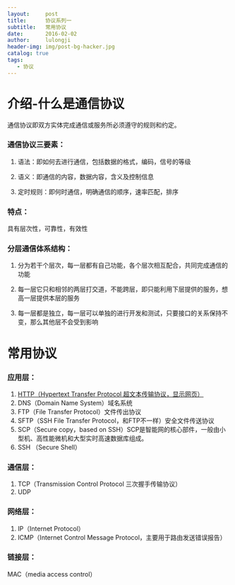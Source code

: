 ```yaml
---
layout:     post
title:      协议系列一
subtitle:   常用协议
date:       2016-02-02
author:     lulongji
header-img: img/post-bg-hacker.jpg
catalog: true
tags:
   - 协议
---
```


# 介绍-什么是通信协议

通信协议即双方实体完成通信或服务所必须遵守的规则和约定。

### 通信协议三要素：

1. 语法：即如何去进行通信，包括数据的格式，编码，信号的等级

2. 语义：即通信的内容，数据内容，含义及控制信息

3. 定时规则：即何时通信，明确通信的顺序，速率匹配，排序

### 特点：

具有层次性，可靠性，有效性

### 分层通信体系结构：

1. 分为若干个层次，每一层都有自己功能，各个层次相互配合，共同完成通信的功能

2. 每一层它只和相邻的两层打交道，不能跨层，即只能利用下层提供的服务，想高一层提供本层的服务

3. 每一层都是独立，每一层可以单独的进行开发和测试，只要接口的关系保持不变，那么其他层不会受到影响


# 常用协议

### 应用层：

1. [HTTP（Hypertext Transfer Protocol 超文本传输协议，显示网页）]()
2. DNS（Domain Name System）域名系统
3. FTP（File Transfer Protocol）文件传出协议
4. SFTP（SSH File Transfer Protocol，和FTP不一样）安全文件传送协议
5. SCP（Secure copy，based on SSH）SCP是智能网的核心部件，一般由小型机、高性能微机和大型实时高速数据库组成。
6. SSH （Secure Shell）

### 通信层：

1. TCP（Transmission Control Protocol 三次握手传输协议）
2. UDP

### 网络层：

1. IP（Internet Protocol）
2. ICMP（Internet Control Message Protocol，主要用于路由发送错误报告）

### 链接层：

MAC（media access control）


